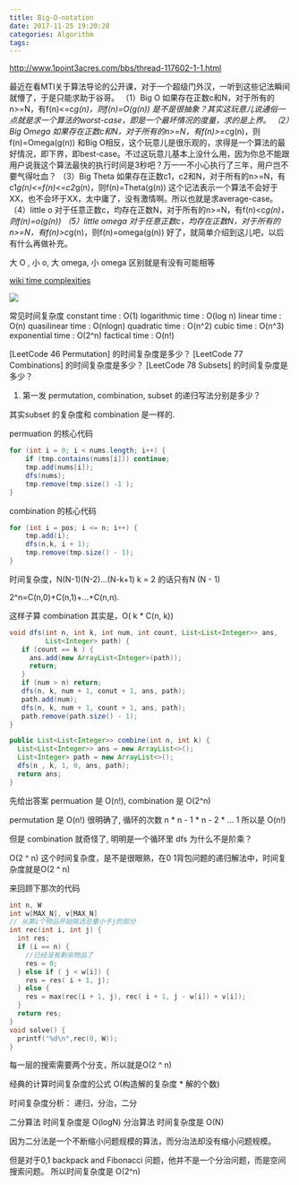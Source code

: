 ```yaml
---
title: Big-O-notation
date: 2017-11-25 19:20:28
categories: Algorithm
tags:
---
```


http://www.1point3acres.com/bbs/thread-117602-1-1.html

最近在看MTI关于算法导论的公开课，对于一个超级门外汉，一听到这些记法瞬间就懵了，于是只能求助于谷哥。
（1）Big O
如果存在正数c和N，对于所有的n>=N，有f(n)<=c*g(n)，则f(n)=O(g(n))
是不是很抽象？其实这玩意儿说通俗一点就是求一个算法的worst-case，即是一个最坏情况的度量，求的是上界。
（2）Big Omega
如果存在正数c和N，对于所有的n>=N，有f(n)>=c*g(n)，则f(n)=Omega(g(n))
和Big O相反，这个玩意儿是很乐观的，求得是一个算法的最好情况，即下界，即best-case。不过这玩意儿基本上没什么用，因为你总不能跟用户说我这个算法最快的执行时间是3秒吧？万一一不小心执行了三年，用户岂不要气得吐血？
（3）Big Theta
如果存在正数c1，c2和N，对于所有的n>=N，有c1*g(n)<=f(n)<=c2*g(n)，则f(n)=Theta(g(n))
这个记法表示一个算法不会好于XX，也不会坏于XX，太中庸了，没有激情啊。所以也就是求average-case。
（4）little o
对于任意正数c，均存在正数N，对于所有的n>=N，有f(n)<c*g(n)，则f(n)=o(g(n))
（5）little omega
对于任意正数c，均存在正数N，对于所有的n>=N，有f(n)>c*g(n)，则f(n)=omega(g(n))
好了，就简单介绍到这儿吧，以后有什么再做补充。

大 O , 小 o, 大 omega, 小 omega 区别就是有没有可能相等

[wiki time complexities](https://en.wikipedia.org/wiki/Time_complexity)

![](https://upload.wikimedia.org/wikipedia/commons/thumb/7/7e/Comparison_computational_complexity.svg/512px-Comparison_computational_complexity.svg.png)

常见时间复杂度
constant time : O(1)
logarithmic time : O(log n)
linear time : O(n)
quasilinear time : O(nlogn)
quadratic time : O(n^2)
cubic time : O(n^3)
exponential time : O(2^n)
factical time : O(n!)



[LeetCode 46 Permutation] 的时间复杂度是多少？
[LeetCode 77 Combinations] 的时间复杂度是多少？
[LeetCode 78 Subsets] 的时间复杂度是多少？

1. 第一发
permutation, combination, subset 的递归写法分别是多少？

其实subset 的复杂度和 combination 是一样的.

permuation 的核心代码
```java
for (int i = 0; i < nums.length; i++) {
    if (tmp.contains(nums[i])) continue;
    tmp.add(nums[i]);        
    dfs(nums);
    tmp.remove(tmp.size() -1 );
}
```

combination 的核心代码
```java
for (int i = pos; i <= n; i++) {
    tmp.add(i);
    dfs(n,k, i + 1);
    tmp.remove(tmp.size() - 1);
}
```

时间复杂度，N(N-1)(N-2)...(N-k+1)
k = 2 的话只有N (N - 1) 

2^n=C(n,0)+C(n,1)+...+C(n,n).

这样子算 combination 其实是，O( k * C(n, k))


```java
void dfs(int n, int k, int num, int count, List<List<Integer>> ans, 
         List<Integer> path) {
   if (count == k ) {
     ans.add(new ArrayList<Integer>(path));
     return;
   }
   if (num > n) return;
   dfs(n, k, num + 1, conut + 1, ans, path);
   path.add(num);
   dfs(n, k, num + 1, count + 1, ans, path);
   path.remove(path.size() - 1);
}

public List<List<Integer>> combine(int n, int k) {
  List<List<Integer>> ans = new ArrayList<>();
  List<Integer> path = new ArrayList<>();
  dfs(n , k, 1, 0, ans, path);
  return ans;
}
```


先给出答案 permuation 是 O(n!), combination 是 O(2^n)

permutation 是 O(n!) 很明确了, 循环的次数 n * n - 1 * n - 2 * ... 1
所以是 O(n!)

但是 combination 就奇怪了, 明明是一个循环里 dfs 为什么不是阶乘？

O(2 ^ n) 这个时间复杂度，是不是很眼熟，在0 1背包问题的递归解法中，时间复杂度就是O(2 ^ n)

来回顾下那次的代码

```cpp
int n, W
int w[MAX_N], v[MAX_N]
// 从第i个物品开始挑选总重小于j的部分
int rec(int i, int j) {
  int res;
  if (i == n) {
    //已经没有剩余物品了
    res = 0;
  } else if ( j < w[i]) {
    res = res( i + 1, j);
  } else {
    res = max(rec(i + 1, j), rec( i + 1, j - w[i]) + v[i]);
  }
  return res;
}
void solve() {
  printf("%d\n",rec(0, W));
}
```

每一层的搜索需要两个分支，所以就是O(2 ^ n)

经典的计算时间复杂度的公式 O(构造解的复杂度 * 解的个数)

时间复杂度分析：
递归，分治，二分

二分算法 时间复杂度是 O(logN)
分治算法 时间复杂度是 O(N)

因为二分法是一个不断缩小问题规模的算法，而分治法却没有缩小问题规模。

但是对于0,1 backpack and Fibonacci 问题，他并不是一个分治问题，而是空间搜索问题。
所以时间复杂度是 O(2^n)
